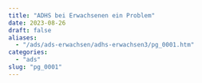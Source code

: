 ```yaml
---
title: "ADHS bei Erwachsenen ein Problem"
date: 2023-08-26
draft: false
aliases:
  - "/ads/ads-erwachsen/adhs-erwachsen3/pg_0001.htm"
categories:
  - "ads"
slug: "pg_0001"
---
```


